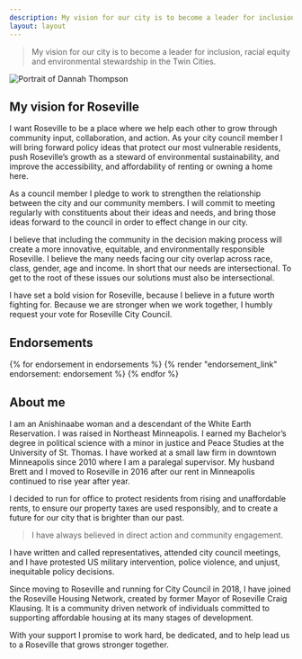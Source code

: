```yaml
---
description: My vision for our city is to become a leader for inclusion, racial equity and environmental stewardship in the Twin Cities.
layout: layout
---
```


> My vision for our city is to become a leader for inclusion, racial equity and environmental stewardship in the Twin Cities.

<img src="/images/dannah-portrait.jpg" alt="Portrait of Dannah Thompson" class="inset inset-right">

## My vision for Roseville

I want Roseville to be a place where we help each other to grow through community input, collaboration, and action.  As your city council member I will bring forward policy ideas that protect our most vulnerable residents, push Roseville’s growth as a steward of environmental sustainability, and improve the accessibility, and affordability of renting or owning a home here.

As a council member I pledge to work to strengthen the relationship between the city and our community members.  I will commit to meeting regularly with constituents about their ideas and needs, and bring those ideas forward to the council in order to effect change in our city.

I believe that including the community in the decision making process will create a more innovative, equitable, and environmentally responsible Roseville. I believe the many needs facing our city overlap across race, class, gender, age and income. In short that our needs are intersectional. To get to the root of these issues our solutions must also be intersectional.

I have set a bold vision for Roseville, because I believe in a future worth fighting for. Because we are stronger when we work together, I humbly request your vote for Roseville City Council.

## Endorsements

<section class="endorsements-wrapper">
{% for endorsement in endorsements %}
  {% render "endorsement_link" endorsement: endorsement %}
{% endfor %}
</section>

## About me

I am an Anishinaabe woman and a descendant of the White Earth Reservation. I was raised in Northeast Minneapolis. I earned my Bachelor’s degree in political science with a minor in justice and Peace Studies at the University of St. Thomas. I have worked at a small law firm in downtown Minneapolis since 2010 where I am a paralegal supervisor. My husband Brett and I moved to Roseville in 2016 after our rent in Minneapolis continued to rise year after year.

I decided to run for office to protect residents from rising and unaffordable rents, to ensure our property taxes are used responsibly, and to create a future for our city that is brighter than our past.

> I have always believed in direct action and community engagement.

I have written and called representatives, attended city council meetings, and I have protested US military intervention, police violence, and unjust, inequitable policy decisions.

Since moving to Roseville and running for City Council in 2018, I have joined the Roseville Housing Network, created by former Mayor of Roseville Craig Klausing. It is a community driven network of individuals committed to supporting affordable housing at its many stages of development.

With your support I promise to work hard, be dedicated, and to help lead us to a Roseville that grows stronger together.
